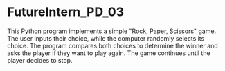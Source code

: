# FutureIntern_PD_03

This Python program implements a simple "Rock, Paper, Scissors" game. The user inputs their choice, while the computer randomly selects its choice. The program compares both choices to determine the winner and asks the player if they want to play again. The game continues until the player decides to stop.
